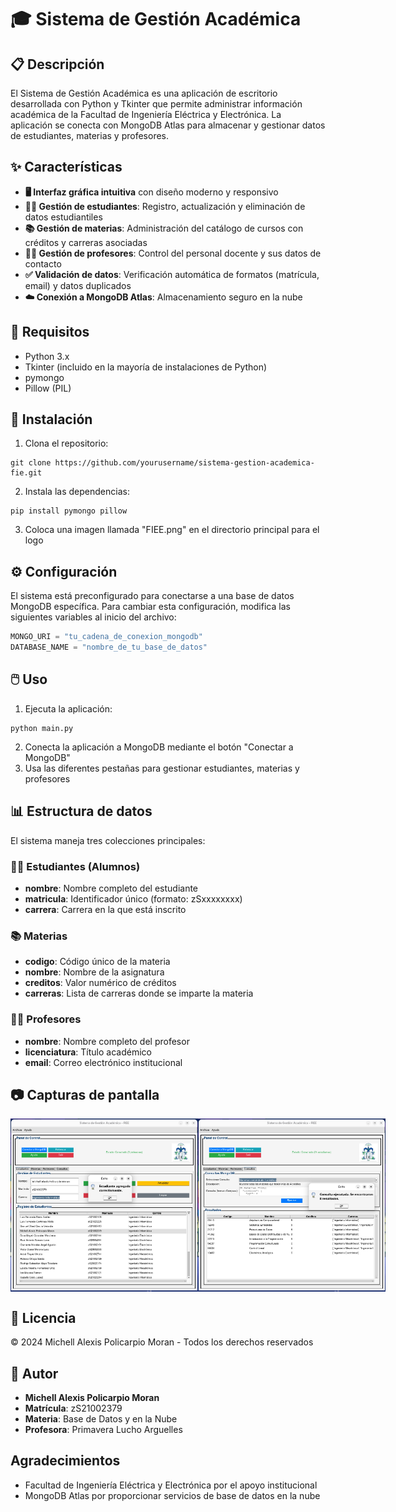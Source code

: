 # 🎓 Sistema de Gestión Académica
## 📋 Descripción
El Sistema de Gestión Académica es una aplicación de escritorio desarrollada con Python y Tkinter que permite administrar información académica de la Facultad de Ingeniería Eléctrica y Electrónica. La aplicación se conecta con MongoDB Atlas para almacenar y gestionar datos de estudiantes, materias y profesores.

## ✨ Características
- **🖥️ Interfaz gráfica intuitiva** con diseño moderno y responsivo
- **👨‍🎓 Gestión de estudiantes**: Registro, actualización y eliminación de datos estudiantiles
- **📚 Gestión de materias**: Administración del catálogo de cursos con créditos y carreras asociadas
- **👨‍🏫 Gestión de profesores**: Control del personal docente y sus datos de contacto
- **✅ Validación de datos**: Verificación automática de formatos (matrícula, email) y datos duplicados
- **☁️ Conexión a MongoDB Atlas**: Almacenamiento seguro en la nube

## 🔧 Requisitos
- Python 3.x
- Tkinter (incluido en la mayoría de instalaciones de Python)
- pymongo
- Pillow (PIL)

## 🚀 Instalación
1. Clona el repositorio:
```
git clone https://github.com/yourusername/sistema-gestion-academica-fie.git
```
2. Instala las dependencias:
```
pip install pymongo pillow
```
3. Coloca una imagen llamada "FIEE.png" en el directorio principal para el logo

## ⚙️ Configuración
El sistema está preconfigurado para conectarse a una base de datos MongoDB específica. Para cambiar esta configuración, modifica las siguientes variables al inicio del archivo:
```python
MONGO_URI = "tu_cadena_de_conexion_mongodb"
DATABASE_NAME = "nombre_de_tu_base_de_datos"
```

## 🖱️ Uso
1. Ejecuta la aplicación:
```
python main.py
```
2. Conecta la aplicación a MongoDB mediante el botón "Conectar a MongoDB"
3. Usa las diferentes pestañas para gestionar estudiantes, materias y profesores

## 📊 Estructura de datos
El sistema maneja tres colecciones principales:

### 👨‍🎓 Estudiantes (Alumnos)
- **nombre**: Nombre completo del estudiante
- **matricula**: Identificador único (formato: zSxxxxxxxx)
- **carrera**: Carrera en la que está inscrito

### 📚 Materias
- **codigo**: Código único de la materia
- **nombre**: Nombre de la asignatura
- **creditos**: Valor numérico de créditos
- **carreras**: Lista de carreras donde se imparte la materia

### 👨‍🏫 Profesores
- **nombre**: Nombre completo del profesor
- **licenciatura**: Título académico
- **email**: Correo electrónico institucional

## 📷 Capturas de pantalla
<div style="display: flex; justify-content: space-between;">
  <img src="Screenshots/AgregandoAlumno.jpg" alt="Agregando Alumno" width="300"/>
  <img src="Screenshots/Consulta.jpg" alt="Consulta" width="300"/>
</div>

## 📜 Licencia
© 2024 Michell Alexis Policarpio Moran - Todos los derechos reservados

## 👤 Autor
- **Michell Alexis Policarpio Moran**
- **Matrícula**: zS21002379
- **Materia**: Base de Datos y en la Nube
- **Profesora**: Primavera Lucho Arguelles

## Agradecimientos
- Facultad de Ingeniería Eléctrica y Electrónica por el apoyo institucional
- MongoDB Atlas por proporcionar servicios de base de datos en la nube
